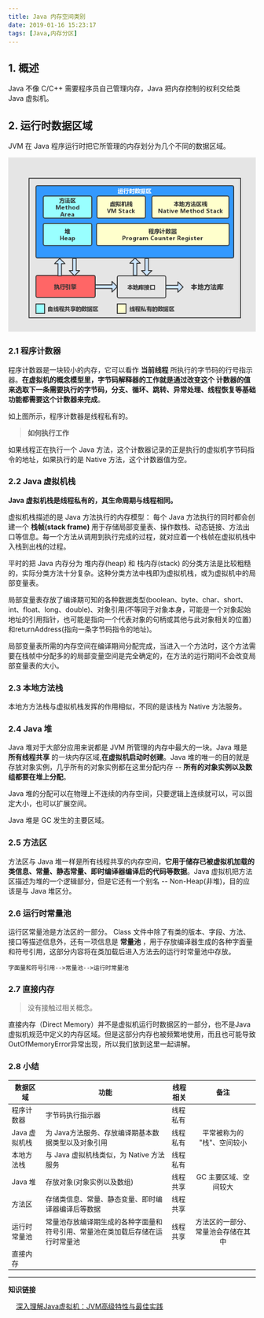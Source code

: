 ```yaml
---
title: Java 内存空间类别
date: 2019-01-16 15:23:17
tags: [Java,内存分区]
---
```





## 1. 概述

Java 不像 C/C++ 需要程序员自己管理内存，Java 把内存控制的权利交给类 Java 虚拟机。


## 2. 运行时数据区域

JVM 在 Java 程序运行时把它所管理的内存划分为几个不同的数据区域。

![运行时内存区域](/images/2019_01_16.jpg)

<!-- (https://img-blog.csdnimg.cn/20190111154945144.jpg?x-oss-process=image/watermark,type_ZmFuZ3poZW5naGVpdGk,shadow_10,text_aHR0cHM6Ly9ibG9nLmNzZG4ubmV0L1N0cmFuZ2VfTW9ua2V5,size_16,color_FFFFFF,t_70) -->

### 2.1 程序计数器

程序计数器是一块较小的内存，它可以看作 **当前线程** 所执行的字节码的行号指示器。**在虚拟机的概念模型里，字节码解释器的工作就是通过改变这个 **计数器的值** 来选取下一条需要执行的字节码，分支、循环、跳转、异常处理、线程恢复等基础功能都需要这个计数器来完成**。

如上图所示，程序计数器是线程私有的。

> **如何执行工作**

如果线程正在执行一个 Java 方法，这个计数器记录的正是执行的虚拟机字节码指令的地址，如果执行的是 Native 方法，这个计数器值为空。


### 2.2 Java 虚拟机栈

**Java 虚拟机栈是线程私有的，其生命周期与线程相同。**

虚拟机栈描述的是 Java 方法执行的内存模型： 每个 Java 方法执行的同时都会创建一个 **栈帧(stack frame)** 用于存储局部变量表、操作数栈、动态链接、方法出口等信息。每一个方法从调用到执行完成的过程，就对应着一个栈帧在虚拟机栈中入栈到出栈的过程。

平时的把 Java 内存分为 堆内存(heap) 和 栈内存(stack) 的分类方法是比较粗糙的，实际分类方法十分复杂。这种分类方法中栈即为虚拟机栈，或为虚拟机中的局部变量表。


局部变量表存放了编译期可知的各种数据类型(boolean、byte、char、short、int、float、long、double)、对象引用(不等同于对象本身，可能是一个对象起始地址的引用指针，也可能是指向一个代表对象的句柄或其他与此对象相关的位置)和returnAddress(指向一条字节码指令的地址)。

局部变量表所需的内存空间在编译期间分配完成，当进入一个方法时，这个方法需要在栈帧中分配多的的局部变量空间是完全确定的，在方法的运行期间不会改变局部变量表的大小。

### 2.3 本地方法栈

本地方方法栈与虚拟机栈发挥的作用相似，不同的是该栈为 Native 方法服务。

### 2.4 Java 堆


Java 堆对于大部分应用来说都是 JVM 所管理的内存中最大的一块。Java 堆是 **所有线程共享** 的一块内存区域,**在虚拟机启动时创建**。Java 堆的唯一的目的就是存放对象实例，几乎所有的对象实例都在这里分配内存 -- **所有的对象实例以及数组都要在堆上分配**。

Java 堆的分配可以在物理上不连续的内存空间，只要逻辑上连续就可以，可以固定大小，也可以扩展空间。

Java 堆是 GC 发生的主要区域。

### 2.5 方法区

方法区与 Java 堆一样是所有线程共享的内存空间，**它用于储存已被虚拟机加载的类信息、常量、静态常量、即时编译器编译后的代码等数据**。Java 虚拟机把方法区描述为堆的一个逻辑部分，但是它还有一个别名 -- Non-Heap(非堆)，目的应该是与 Java 堆区分。

### 2.6 运行时常量池

运行区常量池是方法区的一部分。 Class 文件中除了有类的版本、字段、方法、接口等描述信息外，还有一项信息是 **常量池** ，用于存放编译器生成的各种字面量和符号引用，这部分内容将在类加载后进入方法去的运行时常量池中存放。


```
字面量和符号引用-->常量池-->运行时常量池
```

### 2.7 直接内存

> 没有接触过相关概念。

直接内存（Direct Memory）并不是虚拟机运行时数据区的一部分，也不是Java虚拟机规范中定义的内存区域。但是这部分内存也被频繁地使用，而且也可能导致OutOfMemoryError异常出现，所以我们放到这里一起讲解。

### 2.8 小结

数据区域| 功能|线程相关|备注
----|---|---|:--:
程序计数器 | 字节码执行指示器| 线程私有|
Java 虚拟机栈 |为 Java方法服务、存放编译期基本数据类型以及对象引用|线程私有|平常被称为的 "栈"、空间较小
|本地方法栈|与 Java 虚拟机栈类似，为 Native 方法服务|线程私有||
|Java 堆|存放对象(对象实例以及数组)|线程共享|GC 主要区域、空间较大|
|方法区|存储类信息、常量、静态变量、即时编译器编译后等数据|线程共享||
|运行时常量池|常量池存放编译期生成的各种字面量和符号引用、常量池在类加载后存储在运行时常量池|线程共享|方法区的一部分、常量池会存储在其中|
|直接内存||||




---

**知识链接**

&nbsp;&nbsp;&nbsp;&nbsp;[深入理解Java虚拟机：JVM高级特性与最佳实践](http://product.dangdang.com/23259731.html)
